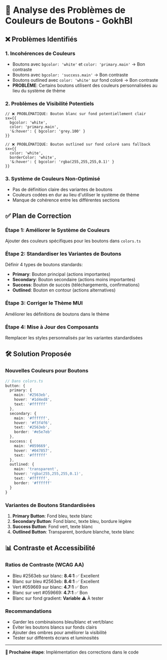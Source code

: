 # 🎨 Analyse des Problèmes de Couleurs de Boutons - GokhBI

## ❌ **Problèmes Identifiés**

### **1. Incohérences de Couleurs**
- Boutons avec `bgcolor: 'white'` et `color: 'primary.main'` → Bon contraste
- Boutons avec `bgcolor: 'success.main'` → Bon contraste  
- Boutons outlined avec `color: 'white'` sur fond coloré → Bon contraste
- **PROBLÈME**: Certains boutons utilisent des couleurs personnalisées au lieu du système de thème

### **2. Problèmes de Visibilité Potentiels**
```tsx
// ❌ PROBLÉMATIQUE: Bouton blanc sur fond potentiellement clair
sx={{ 
  bgcolor: 'white', 
  color: 'primary.main',
  '&:hover': { bgcolor: 'grey.100' }
}}

// ❌ PROBLÉMATIQUE: Bouton outlined sur fond coloré sans fallback
sx={{ 
  color: 'white', 
  borderColor: 'white',
  '&:hover': { bgcolor: 'rgba(255,255,255,0.1)' }
}}
```

### **3. Système de Couleurs Non-Optimisé**
- Pas de définition claire des variantes de boutons
- Couleurs codées en dur au lieu d'utiliser le système de thème
- Manque de cohérence entre les différentes sections

## ✅ **Plan de Correction**

### **Étape 1: Améliorer le Système de Couleurs**
Ajouter des couleurs spécifiques pour les boutons dans `colors.ts`

### **Étape 2: Standardiser les Variantes de Boutons**
Définir 4 types de boutons standards:
- **Primary**: Bouton principal (actions importantes)
- **Secondary**: Bouton secondaire (actions moins importantes)  
- **Success**: Bouton de succès (téléchargements, confirmations)
- **Outlined**: Bouton en contour (actions alternatives)

### **Étape 3: Corriger le Thème MUI**
Améliorer les définitions de boutons dans le thème

### **Étape 4: Mise à Jour des Composants**
Remplacer les styles personnalisés par les variantes standardisées

## 🛠️ **Solution Proposée**

### **Nouvelles Couleurs pour Boutons**
```typescript
// Dans colors.ts
button: {
  primary: {
    main: '#2563eb',
    hover: '#1d4ed8', 
    text: '#ffffff'
  },
  secondary: {
    main: '#ffffff',
    hover: '#f3f4f6',
    text: '#2563eb',
    border: '#e5e7eb'
  },
  success: {
    main: '#059669',
    hover: '#047857',
    text: '#ffffff'
  },
  outlined: {
    main: 'transparent',
    hover: 'rgba(255,255,255,0.1)',
    text: '#ffffff',
    border: '#ffffff'
  }
}
```

### **Variantes de Boutons Standardisées**
1. **Primary Button**: Fond bleu, texte blanc
2. **Secondary Button**: Fond blanc, texte bleu, bordure légère  
3. **Success Button**: Fond vert, texte blanc
4. **Outlined Button**: Transparent, bordure blanche, texte blanc

## 📊 **Contraste et Accessibilité**

### **Ratios de Contraste (WCAG AA)**
- Bleu #2563eb sur blanc: **8.4:1** ✅ Excellent
- Blanc sur bleu #2563eb: **8.4:1** ✅ Excellent  
- Vert #059669 sur blanc: **4.7:1** ✅ Bon
- Blanc sur vert #059669: **4.7:1** ✅ Bon
- Blanc sur fond gradient: **Variable** ⚠️ À tester

### **Recommandations**
- Garder les combinaisons bleu/blanc et vert/blanc
- Éviter les boutons blancs sur fonds clairs
- Ajouter des ombres pour améliorer la visibilité
- Tester sur différents écrans et luminosités

---

**🎯 Prochaine étape**: Implémentation des corrections dans le code
